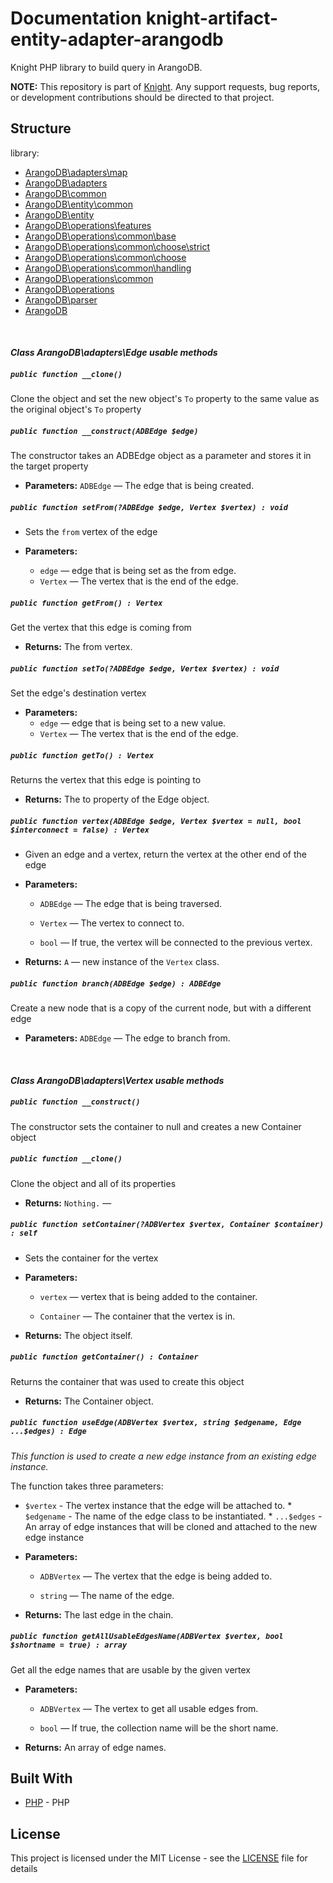 # Documentation knight-artifact-entity-adapter-arangodb

Knight PHP library to build query in ArangoDB.

**NOTE:** This repository is part of [Knight](https://github.com/energia-source/knight). Any
support requests, bug reports, or development contributions should be directed to
that project.

## Structure

library:
- [ArangoDB\adapters\map](https://github.com/energia-source/knight-artifact-entity-adapter-arangodb/tree/main/lib/adapters/map)
- [ArangoDB\adapters](https://github.com/energia-source/knight-artifact-entity-adapter-arangodb/tree/main/lib/adapters)
- [ArangoDB\common](https://github.com/energia-source/knight-artifact-entity-adapter-arangodb/tree/main/lib/common)
- [ArangoDB\entity\common](https://github.com/energia-source/knight-artifact-entity-adapter-arangodb/tree/main/lib/entity/common)
- [ArangoDB\entity](https://github.com/energia-source/knight-artifact-entity-adapter-arangodb/tree/main/lib/entity)
- [ArangoDB\operations\features](https://github.com/energia-source/knight-artifact-entity-adapter-arangodb/tree/main/lib/operations/features)
- [ArangoDB\operations\common\base](https://github.com/energia-source/knight-artifact-entity-adapter-arangodb/tree/main/lib/operations/common/base)
- [ArangoDB\operations\common\choose\strict](https://github.com/energia-source/knight-artifact-entity-adapter-arangodb/tree/main/lib/operations/common/choose/strict)
- [ArangoDB\operations\common\choose](https://github.com/energia-source/knight-artifact-entity-adapter-arangodb/tree/main/lib/operations/common/choose)
- [ArangoDB\operations\common\handling](https://github.com/energia-source/knight-artifact-entity-adapter-arangodb/tree/main/lib/operations/common/handling)
- [ArangoDB\operations\common](https://github.com/energia-source/knight-artifact-entity-adapter-arangodb/tree/main/lib/operations/common)
- [ArangoDB\operations](https://github.com/energia-source/knight-artifact-entity-adapter-arangodb/tree/main/lib/operations)
- [ArangoDB\parser](https://github.com/energia-source/knight-artifact-entity-adapter-arangodb/tree/main/lib/parser)
- [ArangoDB](https://github.com/energia-source/knight-knight-artifact-entity-adapter-arangodb/blob/main/lib)

<br>

#### ***Class ArangoDB\adapters\Edge usable methods***

##### `public function __clone()`

Clone the object and set the new object's `To` property to the same value as the original object's `To` property

##### `public function __construct(ADBEdge $edge)`

The constructor takes an ADBEdge object as a parameter and stores it in the target property

 * **Parameters:** `ADBEdge` — The edge that is being created.

##### `public function setFrom(?ADBEdge $edge, Vertex $vertex) : void`

* Sets the `from` vertex of the edge

 * **Parameters:**
   * `edge` — edge that is being set as the from edge.
   * `Vertex` — The vertex that is the end of the edge.

##### `public function getFrom() : Vertex`

Get the vertex that this edge is coming from

 * **Returns:** The from vertex.

##### `public function setTo(?ADBEdge $edge, Vertex $vertex) : void`

Set the edge's destination vertex

 * **Parameters:**
   * `edge` — edge that is being set to a new value.
   * `Vertex` — The vertex that is the end of the edge.

##### `public function getTo() : Vertex`

Returns the vertex that this edge is pointing to

 * **Returns:** The to property of the Edge object.

##### `public function vertex(ADBEdge $edge, Vertex $vertex = null, bool $interconnect = false) : Vertex`

* Given an edge and a vertex, return the vertex at the other end of the edge

 * **Parameters:**
   * `ADBEdge` — The edge that is being traversed.
   * `Vertex` — The vertex to connect to.
   * `bool` — If true, the vertex will be connected to the previous vertex.

     <p>
 * **Returns:** `A` — new instance of the `Vertex` class.

##### `public function branch(ADBEdge $edge) : ADBEdge`

Create a new node that is a copy of the current node, but with a different edge

 * **Parameters:** `ADBEdge` — The edge to branch from.
 
<br>

#### ***Class ArangoDB\adapters\Vertex usable methods***

##### `public function __construct()`

The constructor sets the container to null and creates a new Container object

##### `public function __clone()`

Clone the object and all of its properties

 * **Returns:** `Nothing.` — 

##### `public function setContainer(?ADBVertex $vertex, Container $container) : self`

* Sets the container for the vertex

 * **Parameters:**
   * `vertex` — vertex that is being added to the container.
   * `Container` — The container that the vertex is in.

     <p>
 * **Returns:** The object itself.

##### `public function getContainer() : Container`

Returns the container that was used to create this object

 * **Returns:** The Container object.

##### `public function useEdge(ADBVertex $vertex, string $edgename, Edge ...$edges) : Edge`

*This function is used to create a new edge instance from an existing edge instance.*

The function takes three parameters:

* `$vertex` - The vertex instance that the edge will be attached to. * ` $edgename` - The name of the edge class to be instantiated. * `...$edges` - An array of edge instances that will be cloned and attached to the new edge instance

 * **Parameters:**
   * `ADBVertex` — The vertex that the edge is being added to.
   * `string` — The name of the edge.

     <p>
 * **Returns:** The last edge in the chain.

##### `public function getAllUsableEdgesName(ADBVertex $vertex, bool $shortname = true) : array`

Get all the edge names that are usable by the given vertex

 * **Parameters:**
   * `ADBVertex` — The vertex to get all usable edges from.
   * `bool` — If true, the collection name will be the short name.

     <p>
 * **Returns:** An array of edge names.
 
## Built With

* [PHP](https://www.php.net/) - PHP

## License

This project is licensed under the MIT License - see the [LICENSE](LICENSE) file for details